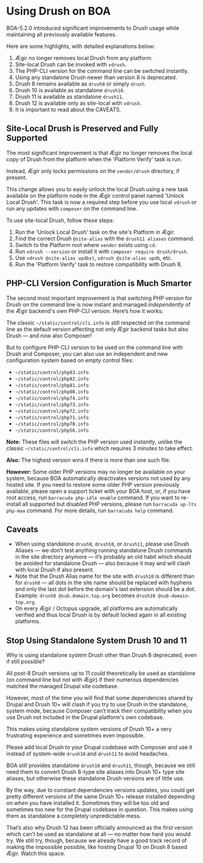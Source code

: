 # Using Drush on BOA

BOA-5.2.0 introduced significant improvements to Drush usage while maintaining all previously available features.

Here are some highlights, with detailed explanations below:

1. Ægir no longer removes local Drush from any platform.
2. Site-local Drush can be invoked with `vdrush`.
3. The PHP-CLI version for the command line can be switched instantly.
4. Using any standalone Drush newer than version 8 is deprecated.
5. Drush 8 remains available as `drush8` or simply `drush`.
6. Drush 10 is available as standalone `drush10`.
7. Drush 11 is available as standalone `drush11`.
8. Drush 12 is available only as site-local with `vdrush`.
9. It is important to read about the CAVEATS.

## Site-Local Drush is Preserved and Fully Supported

The most significant improvement is that Ægir no longer removes the local copy of Drush from the platform when the 'Platform Verify' task is run.

Instead, Ægir only locks permissions on the `vendor/drush` directory, if present.

This change allows you to easily unlock the local Drush using a new task available on the platform node in the Ægir control panel named 'Unlock Local Drush'. This task is now a required step before you use local `vdrush` or run any updates with `composer` on the command line.

To use site-local Drush, follow these steps:

1. Run the 'Unlock Local Drush' task on the site's Platform in Ægir.
2. Find the correct Drush `@site-alias` with the `drush11 aliases` command.
3. Switch to the Platform root where `vendor` exists using `cd`.
4. Run `vdrush --version` or install it with `composer require drush/drush`.
5. Use `vdrush @site-alias updbst`, `vdrush @site-alias updb`, etc.
6. Run the 'Platform Verify' task to restore compatibility with Drush 8.

## PHP-CLI Version Configuration is Much Smarter

The second most important improvement is that switching PHP version for Drush on the command line is now instant and managed *independently* of the Ægir backend's own PHP-CLI version. Here’s how it works:

The classic `~/static/control/cli.info` is still respected on the command line as the default version affecting not only Ægir backend tasks but also Drush — and now also Composer!

But to configure PHP-CLI version to be used on the command line with Drush and Composer, you can also use an independent and new configuration system based on empty control files:

- `~/static/control/php83.info`
- `~/static/control/php82.info`
- `~/static/control/php81.info`
- `~/static/control/php80.info`
- `~/static/control/php74.info`
- `~/static/control/php73.info`
- `~/static/control/php72.info`
- `~/static/control/php71.info`
- `~/static/control/php70.info`
- `~/static/control/php56.info`

**Note:** These files will switch the PHP version used *instantly*, unlike the classic `~/static/control/cli.info` which requires 3 minutes to take effect.

**Also:** The highest version wins if there is more than one such file.

**However:** Some older PHP versions may no longer be available on your system, because BOA automatically deactivates versions not used by any hosted site. If you need to restore some older PHP version previously available, please open a support ticket with your BOA host, or, if you have root access, run `barracuda php-idle enable` command. If you want to re-install all supported but disabled PHP versions, please run `barracuda up-lts php-max` command. For more details, run `barracuda help` command.

## Caveats

- When using standalone `drush8`, `drush10`, or `drush11`, please use Drush Aliases — we don’t test anything running standalone Drush commands in the site directory anymore — it’s probably an old habit which should be avoided for standalone Drush — also because it may and will clash with local Drush if also present.
- Note that the Drush Alias name for the site with `drush10` is different than for `drush8` — all dots in the site name should be replaced with hyphens and only the last dot before the domain's last extension should be a dot. Example: `drush8 @sub.domain.top.org` becomes `drush10 @sub-domain-top.org`.
- On every Ægir / Octopus upgrade, all platforms are automatically verified and thus local Drush is by default locked again in all existing platforms.

## Stop Using Standalone System Drush 10 and 11

Why is using standalone system Drush other than Drush 8 deprecated, even if still possible?

All post-8 Drush versions up to 11 could theoretically be used as standalone (on command line but not with Ægir) if their numerous dependencies matched the managed Drupal site codebase.

However, most of the time you will find that some dependencies shared by Drupal and Drush 10+ will clash if you try to use Drush in the standalone, system mode, because Composer can’t track their compatibility when you use Drush not included in the Drupal platform's own codebase.

This makes using standalone system versions of Drush 10+ a very frustrating experience and sometimes even impossible.

Please add local Drush to your Drupal codebase with Composer and use it instead of system-wide `drush10` and `drush11` to avoid headaches.

BOA still provides standalone `drush10` and `drush11`, though, because we still need them to convert Drush 8-type site aliases into Drush 10+ type site aliases, but otherwise these standalone Drush versions are of little use.

By the way, due to constant dependencies versions updates, you could get pretty different versions of the same Drush 10+ release installed depending on *when* you have installed it. Sometimes they will be too old and sometimes too new for the Drupal codebase in question. This makes using them as standalone a completely unpredictable mess.

That’s also why Drush 12 has been officially announced as the first version which can’t be used as standalone at all — no matter how hard you would try. We still try, though, because we already have a good track record of making the impossible possible, like hosting Drupal 10 on Drush 8 based Ægir. Watch this space.
